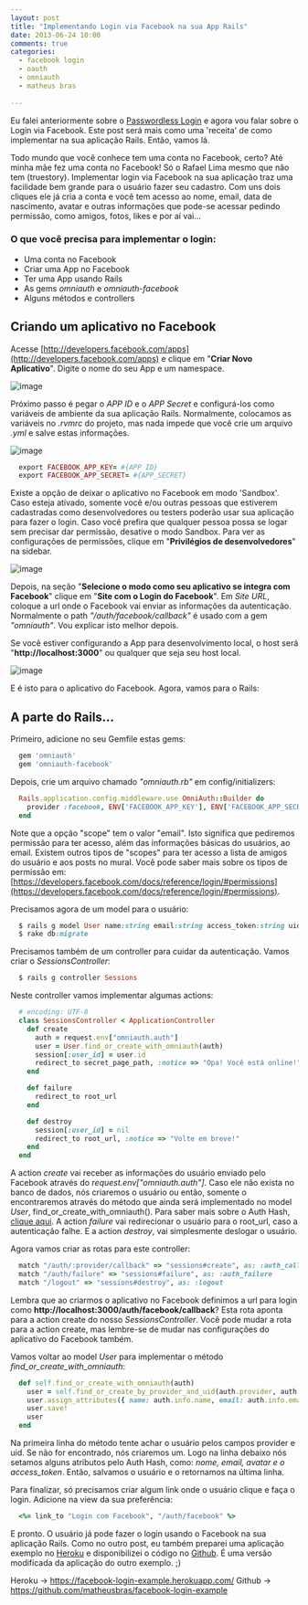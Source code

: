 ```yaml
---
layout: post
title: "Implementando Login via Facebook na sua App Rails"
date: 2013-06-24 10:00
comments: true
categories:
  - facebook login
  - oauth
  - omniauth
  - matheus bras
  
---
```


Eu falei anteriormente sobre o [Passwordless Login](http://helabs.com.br/blog/2013/04/11/passwordless-login/) e agora vou falar sobre o Login via Facebook. Este post será mais como uma 'receita' de como implementar na sua aplicação Rails. Então, vamos lá.

<!--more-->

Todo mundo que você conhece tem uma conta no Facebook, certo? Até minha mãe fez uma conta no Facebook! Só o Rafael Lima mesmo que não tem (truestory). Implementar login via Facebook na sua aplicação traz uma facilidade bem grande para o usuário fazer seu cadastro. Com uns dois cliques ele já cria a conta e você tem acesso ao nome, email, data de nascimento, avatar e outras informações que pode-se acessar pedindo permissão, como amigos, fotos, likes e por aí vai...

### O que você precisa para implementar o login:
- Uma conta no Facebook
- Criar uma App no Facebook
- Ter uma App usando Rails
- As gems _omniauth_ e _omniauth-facebook_
- Alguns métodos e controllers

## Criando um aplicativo no Facebook

Acesse [http://developers.facebook.com/apps](http://developers.facebook.com/apps) e clique em "**Criar Novo Aplicativo**". Digite o nome do seu App e um namespace.

![image](/images/posts/facebook-login/img0.png)

Próximo passo é pegar o _APP ID_ e o _APP Secret_ e configurá-los como variáveis de ambiente da sua aplicação Rails. Normalmente, colocamos as variáveis no _.rvmrc_ do projeto, mas nada impede que você crie um arquivo _.yml_ e salve estas informações.

![image](/images/posts/facebook-login/img1.png)

```ruby
  export FACEBOOK_APP_KEY= #{APP ID}
  export FACEBOOK_APP_SECRET= #{APP_SECRET}
```

Existe a opção de deixar o aplicativo no Facebook em modo 'Sandbox'. Caso esteja ativado, somente você e/ou outras pessoas que estiverem cadastradas como desenvolvedores ou testers poderão usar sua aplicação para fazer o login. Caso você prefira que qualquer pessoa possa se logar sem precisar dar permissão, desative o modo Sandbox. Para ver as configurações de permissões, clique em "**Privilégios de desenvolvedores**" na sidebar.

![image](/images/posts/facebook-login/img2.png)

Depois, na seção "**Selecione o modo como seu aplicativo se integra com Facebook**" clique em "**Site com o Login do Facebook**". Em _Site URL_, coloque a url onde o Facebook vai enviar as informações da autenticação. Normalmente o path _"/auth/facebook/callback"_ é usado com a gem _"omniauth"_. Vou explicar isto melhor depois.

Se você estiver configurando a App para desenvolvimento local, o host será "**http://localhost:3000**" ou qualquer que seja seu host local.

![image](/images/posts/facebook-login/img4.png)

E é isto para o aplicativo do Facebook. Agora, vamos para o Rails:
 
## A parte do Rails...

Primeiro, adicione no seu Gemfile estas gems:

```ruby
  gem 'omniauth'
  gem 'omniauth-facebook'
```

Depois, crie um arquivo chamado _"omniauth.rb"_ em config/initializers:

```ruby
  Rails.application.config.middleware.use OmniAuth::Builder do
    provider :facebook, ENV['FACEBOOK_APP_KEY'], ENV['FACEBOOK_APP_SECRET'], :scope => "email"
  end
```

Note que a opção "scope" tem o valor "email". Isto significa que pediremos permissão para ter acesso, além das informações básicas do usuários, ao email. Existem outros tipos de "scopes" para ter acesso a lista de amigos do usuário e aos posts no mural. Você pode saber mais sobre os tipos de permissão em: [https://developers.facebook.com/docs/reference/login/#permissions](https://developers.facebook.com/docs/reference/login/#permissions).

Precisamos agora de um model para o usuário:

```ruby
  $ rails g model User name:string email:string access_token:string uid:string photo_url:string provider:string
  $ rake db:migrate
```

Precisamos também de um controller para cuidar da autenticação. Vamos criar o _SessionsController_:

```ruby
  $ rails g controller Sessions
```

Neste controller vamos implementar algumas actions:

```ruby
  # encoding: UTF-8
  class SessionsController < ApplicationController
    def create
      auth = request.env["omniauth.auth"]
      user = User.find_or_create_with_omniauth(auth)
      session[:user_id] = user.id
      redirect_to secret_page_path, :notice => "Opa! Você está online!"
    end

    def failure
      redirect_to root_url
    end

    def destroy
      session[:user_id] = nil
      redirect_to root_url, :notice => "Volte em breve!"
    end
  end
```

A action _create_ vai receber as informações do usuário enviado pelo Facebook através do _request.env["omniauth.auth"]_. Caso ele não exista no banco de dados, nós criaremos o usuário ou então, somente o encontraremos através do método que ainda será implementado no model _User_, find_or_create_with_omniauth(). Para saber mais sobre o Auth Hash, [clique aqui](https://github.com/mkdynamic/omniauth-facebook#auth-hash). A action _failure_ vai redirecionar o usuário para o root_url, caso a autenticação falhe. E a action _destroy_, vai simplesmente deslogar o usuário.

Agora vamos criar as rotas para este controller:

```ruby
  match "/auth/:provider/callback" => "sessions#create", as: :auth_callback
  match "/auth/failure" => "sessions#failure", as: :auth_failure
  match "/logout" => "sessions#destroy", as: :logout
```

Lembra que ao criarmos o aplicativo no Facebook definimos a url para login como **http://localhost:3000/auth/facebook/callback**? Esta rota aponta para a action create do nosso _SessionsController_. Você pode mudar a rota para a action create, mas lembre-se de mudar nas configurações do aplicativo do Facebook também.

Vamos voltar ao model _User_ para implementar o método *find_or_create_with_omniauth*:

```ruby
  def self.find_or_create_with_omniauth(auth)
    user = self.find_or_create_by_provider_and_uid(auth.provider, auth.uid)
    user.assign_attributes({ name: auth.info.name, email: auth.info.email, photo_url: auth.info.image, access_token: auth.credentials.token })
    user.save!
    user
  end
```

Na primeira linha do método tente achar o usuário pelos campos provider e uid. Se não for encontrado, nós criaremos um. Logo na linha debaixo nós setamos alguns atributos pelo Auth Hash, como: *nome, email, avatar e o access_token*. Então, salvamos o usuário e o retornamos na última linha.

Para finalizar, só precisamos criar algum link onde o usuário clique e faça o login. Adicione na view da sua preferência:

```ruby
  <%= link_to "Login com Facebook", "/auth/facebook" %>
```

E pronto. O usuário já pode fazer o login usando o Facebook na sua aplicação Rails. Como no outro post, eu também preparei uma aplicação exemplo no [Heroku](https://facebook-login-example.herokuapp.com/) e disponibilizei o código no [Github](https://github.com/matheusbras/facebook-login-example). É uma versão modificada da aplicação do outro exemplo. ;)

Heroku -> https://facebook-login-example.herokuapp.com/
Github -> https://github.com/matheusbras/facebook-login-example

